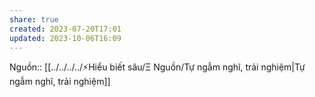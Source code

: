 ```yaml
---
share: true
created: 2023-07-20T17:01
updated: 2023-10-06T16:09
---
```

Nguồn:: [[../../../../⚡Hiểu biết sâu/Ξ Nguồn/Tự ngẫm nghĩ, trải nghiệm|Tự ngẫm nghĩ, trải nghiệm]]
